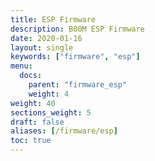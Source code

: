 ```yaml
---
title: ESP Firmware
description: B00M ESP Firmware
date: 2020-01-16
layout: single
keywords: ["firmware", "esp"]
menu:
  docs:
    parent: "firmware_esp"
    weight: 4
weight: 40
sections_weight: 5
draft: false
aliases: [/firmware/esp]
toc: true
---
```

